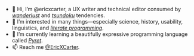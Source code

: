 - 👋 Hi, I’m @ericxcarter, a UX writer and technical editor consumed by _[wanderlust](https://en.wikipedia.org/wiki/Wanderlust)_ and _[tsundoku](https://en.wikipedia.org/wiki/Tsundoku)_ tendencies.
- 👀 I’m interested in many things&mdash;especially science, history, usability, linguistics, and _[literate programming](https://en.wikipedia.org/wiki/Literate_programming)_.
- 🌱 I’m currently learning a beautifully expressive programming language called _[Pyret](https://www.pyret.org/index.html)_.
- 📫 Reach me [@EricXCarter](https://twitter.com/EricXCarter).

<!---
ericxcarter/ericxcarter is a ✨ special ✨ repository because its `README.md` (this file) appears on your GitHub profile.
You can click the Preview link to take a look at your changes.

- 💞️ I’m looking to collaborate on ...
--->

